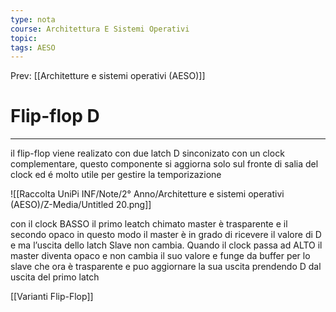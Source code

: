 ```yaml
---
type: nota
course: Architettura E Sistemi Operativi
topic: 
tags: AESO
---
```


Prev: [[Architetture e sistemi operativi (AESO)]]

# Flip-flop D
---
il flip-flop viene realizato con due latch D sinconizato con un clock complementare, questo componente si aggiorna solo sul fronte di salia del clock ed é molto utile per gestire la temporizazione

![[Raccolta UniPi INF/Note/2° Anno/Architetture e sistemi operativi (AESO)/Z-Media/Untitled 20.png]]

con il clock BASSO il primo leatch chimato master è trasparente e il secondo opaco in questo modo il master è in grado di ricevere il valore di D e ma l’uscita dello latch Slave non cambia. Quando il clock passa ad ALTO il master diventa opaco e non cambia il suo valore e funge da buffer per lo slave che ora è trasparente e puo aggiornare la sua uscita prendendo D dal uscita del primo latch

[[Varianti Flip-Flop]]
